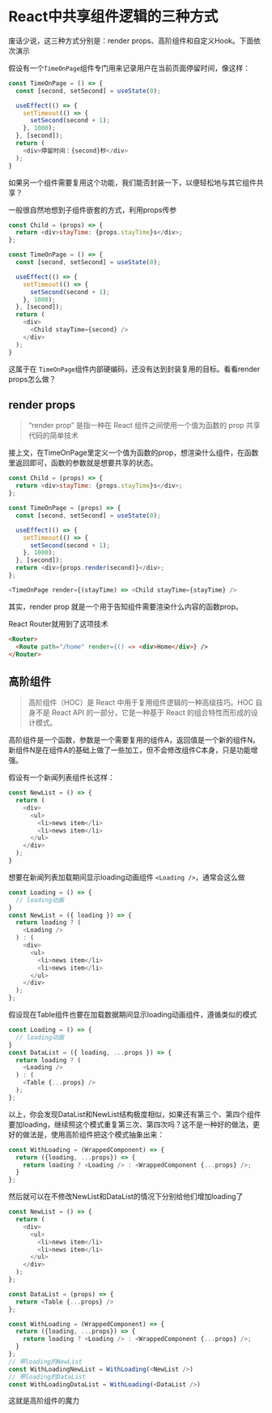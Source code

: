 # React中共享组件逻辑的三种方式

废话少说，这三种方式分别是：render props、高阶组件和自定义Hook。下面依次演示

假设有一个```TimeOnPage```组件专门用来记录用户在当前页面停留时间，像这样：

```js
const TimeOnPage = () => {
  const [second, setSecond] = useState(0);

  useEffect(() => {
    setTimeout(() => {
      setSecond(second + 1);
    }, 1000);
  }, [second]);
  return (
    <div>停留时间：{second}秒</div>
  );
}
```
如果另一个组件需要复用这个功能，我们能否封装一下，以便轻松地与其它组件共享？

一般很自然地想到子组件嵌套的方式，利用props传参

```js
const Child = (props) => {
  return <div>stayTime: {props.stayTime}s</div>;
};

const TimeOnPage = () => {
  const [second, setSecond] = useState(0);

  useEffect(() => {
    setTimeout(() => {
      setSecond(second + 1);
    }, 1000);
  }, [second]);
  return (
    <div>
      <Child stayTime={second} />
    </div>
  );
}
```

这属于在 ```TimeOnPage```组件内部硬编码，还没有达到封装复用的目标。看看render props怎么做？

## render props

 > “render prop” 是指一种在 React 组件之间使用一个值为函数的 prop 共享代码的简单技术

接上文，在TimeOnPage里定义一个值为函数的prop，想渲染什么组件，在函数里返回即可，函数的参数就是想要共享的状态。

```js
const Child = (props) => {
  return <div>stayTime: {props.stayTime}s</div>;
};

const TimeOnPage = (props) => {
  const [second, setSecond] = useState(0);

  useEffect(() => {
    setTimeout(() => {
      setSecond(second + 1);
    }, 1000);
  }, [second]);
  return <div>{props.render(second)}</div>;
};

<TimeOnPage render={(stayTime) => <Child stayTime={stayTime} />
```
其实，render prop 就是一个用于告知组件需要渲染什么内容的函数prop。

React Router就用到了这项技术

```html
<Router>
  <Route path="/home" render={() => <div>Home</div>} />
</Router>
```

## 高阶组件

> 高阶组件（HOC）是 React 中用于复用组件逻辑的一种高级技巧。HOC 自身不是 React API 的一部分，它是一种基于 React 的组合特性而形成的设计模式。

高阶组件是一个函数，参数是一个需要复用的组件A，返回值是一个新的组件N。新组件N是在组件A的基础上做了一些加工，但不会修改组件C本身，只是功能增强。

假设有一个新闻列表组件长这样：

```js
const NewList = () => {
  return (
    <div>
      <ul>
        <li>news item</li>
        <li>news item</li>
      </ul>
    </div>
  );
}
```
想要在新闻列表加载期间显示loading动画组件 ```<Loading />```，通常会这么做

```js
const Loading = () => {
  // loading动画
}
const NewList = ({ loading }) => {
  return loading ? (
    <Loading />
  ) : (
    <div>
      <ul>
        <li>news item</li>
        <li>news item</li>
      </ul>
    </div>
  );
};
```
假设现在Table组件也要在加载数据期间显示loading动画组件，遵循类似的模式

```js
const Loading = () => {
  // loading动画
}
const DataList = ({ loading, ...props }) => {
  return loading ? (
    <Loading />
  ) : (
    <Table {...props} />
  );
};
```
以上，你会发现DataList和NewList结构极度相似，如果还有第三个、第四个组件要加loading，继续照这个模式重复第三次、第四次吗？这不是一种好的做法，更好的做法是，使用高阶组件把这个模式抽象出来：

```js
const WithLoading = (WrappedComponent) => {
  return ({loading, ...props}) => {
    return loading ? <Loading /> : <WrappedComponent {...props} />;
  }
};
```

然后就可以在不修改NewList和DataList的情况下分别给他们增加loading了

```js
const NewList = () => {
  return (
    <div>
      <ul>
        <li>news item</li>
        <li>news item</li>
      </ul>
    </div>
  );
};

const DataList = (props) => {
  return <Table {...props} />
};

const WithLoading = (WrappedComponent) => {
  return ({loading, ...props}) => {
    return loading ? <Loading /> : <WrappedComponent {...props} />;
  }
};
// 带loading的NewList
const WithLoadingNewList = WithLoading(<NewList />)
// 带loading的DataList
const WithLoadingDataList = WithLoading(<DataList />)
```

这就是高阶组件的魔力

